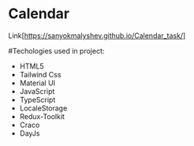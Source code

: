 # Calendar 

Link[https://sanyokmalyshev.github.io/Calendar_task/]

#Techologies used in project:
* HTML5
* Tailwind Css
* Material UI
* JavaScript
* TypeScript
* LocaleStorage
* Redux-Toolkit
* Craco
* DayJs
